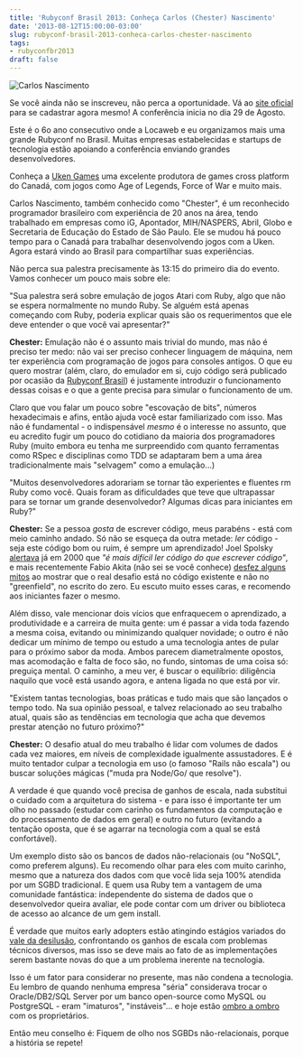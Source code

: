```yaml
---
title: 'Rubyconf Brasil 2013: Conheça Carlos (Chester) Nascimento'
date: '2013-08-12T15:00:00-03:00'
slug: rubyconf-brasil-2013-conheca-carlos-chester-nascimento
tags:
- rubyconfbr2013
draft: false
---
```


![Carlos Nascimento](http://www.rubyconf.com.br/assets/speakers/Chester-e848b56e230bf0e7a1b89ce1eb2794eb.jpg)

Se você ainda não se inscreveu, não perca a oportunidade. Vá ao [site oficial](http://www.rubyconf.com.br) para se cadastrar agora mesmo! A conferência inicia no dia 29 de Agosto.

Este é o 6o ano consecutivo onde a Locaweb e eu organizamos mais uma grande Rubyconf no Brasil. Muitas empresas estabelecidas e startups de tecnologia estão apoiando a conferência enviando grandes desenvolvedores.

Conheça a [Uken Games](http://www.uken.com/) uma excelente produtora de games cross platform do Canadá, com jogos como Age of Legends, Force of War e muito mais.

Carlos Nascimento, também conhecido como "Chester", é um reconhecido programador brasileiro com experiência de 20 anos na área, tendo trabalhado em empresas como iG, Apontador, MIH/NASPERS, Abril, Globo e Secretaria de Educação do Estado de São Paulo. Ele se mudou há pouco tempo para o Canadá para trabalhar desenvolvendo jogos com a Uken. Agora estará vindo ao Brasil para compartilhar suas experiências.

Não perca sua palestra precisamente às 13:15 do primeiro dia do evento. Vamos conhecer um pouco mais sobre ele:

"Sua palestra será sobre emulação de jogos Atari com Ruby, algo que não se espera normalmente no mundo Ruby. Se alguém está apenas começando com Ruby, poderia explicar quais são os requerimentos que ele deve entender o que você vai apresentar?"

**Chester:** Emulação não é o assunto mais trivial do mundo, mas não é preciso ter medo: não vai ser preciso conhecer linguagem de máquina, nem ter experiência com programação de jogos para consoles antigos. O que eu quero mostrar (além, claro, do emulador em si, cujo código será publicado por ocasião da [Rubyconf Brasil](http://www.rubyconf.com.br)) é justamente introduzir o funcionamento dessas coisas e o que a gente precisa para simular o funcionamento de um.

Claro que vou falar um pouco sobre "escovação de bits", números hexadecimais e afins, então ajuda você estar familiarizado com isso. Mas não é fundamental - o indispensável *mesmo* é o interesse no assunto, que eu acredito fugir um pouco do cotidiano da maioria dos programadores Ruby (muito embora eu tenha me surpreendido com quanto ferramentas como RSpec e disciplinas como TDD se adaptaram bem a uma área tradicionalmente mais "selvagem" como a emulação...)

"Muitos desenvolvedores adorariam se tornar tão experientes e fluentes rm Ruby como você. Quais foram as dificuldades que teve que ultrapassar para se tornar um grande desenvolvedor? Algumas dicas para iniciantes em Ruby?"

**Chester:** Se a pessoa *gosta* de escrever código, meus parabéns - está com meio caminho andado. Só não se esqueça da outra metade: *ler* código - seja este código bom ou ruim, é sempre um aprendizado! Joel Spolsky [alertava](http://www.joelonsoftware.com/articles/fog0000000069.html) já em 2000 que _"é mais difícil ler código do que escrever código"_, e mais recentemente Fabio Akita (não sei se você conhece) [desfez alguns mitos](http://www.akitaonrails.com/2012/08/15/off-topic-o-mito-do-legado) ao mostrar que o real desafio está no código existente e não no "greenfield", no escrito do zero. Eu escuto muito esses caras, e recomendo aos iniciantes fazer o mesmo.

Além disso, vale mencionar dois vícios que enfraquecem o aprendizado, a produtividade e a carreira de muita gente: um é passar a vida toda fazendo a mesma coisa, evitando ou minimizando qualquer novidade; o outro é não dedicar um mínimo de tempo ou estudo a uma tecnologia antes de pular para o próximo sabor da moda. Ambos parecem diametralmente opostos, mas acomodação e falta de foco são, no fundo, sintomas de uma coisa só: preguiça mental. O caminho, a meu ver, é buscar o equilíbrio: diligência naquilo que você está usando agora, e antena ligada no que está por vir.

"Existem tantas tecnologias, boas práticas e tudo mais que são lançados o tempo todo. Na sua opinião pessoal, e talvez relacionado ao seu trabalho atual, quais são as tendências em tecnologia que acha que devemos prestar atenção no futuro próximo?"

**Chester:** O desafio atual do meu trabalho é lidar com volumes de dados cada vez maiores, em níveis de complexidade igualmente assustadores. E é muito tentador culpar a tecnologia em uso (o famoso "Rails não escala") ou buscar soluções mágicas ("muda pra Node/Go/<insira o sabor da moda aqui> que resolve").

A verdade é que quando você precisa de ganhos de escala, nada substitui o cuidado com a arquitetura do sistema - e para isso é importante ter um olho no passado (estudar com carinho os fundamentos da computação e do processamento de dados em geral) e outro no futuro (evitando a tentação oposta, que é se agarrar na tecnologia com a qual se está confortável).

Um exemplo disto são os bancos de dados não-relacionais (ou "NoSQL", como preferem alguns). Eu recomendo olhar para eles com muito carinho, mesmo que a natureza dos dados com que você lida seja 100% atendida por um SGBD tradicional. E quem usa Ruby tem a vantagem de uma comunidade fantástica: independente do sistema de dados que o desenvolvedor queira avaliar, ele pode contar com um driver ou biblioteca de acesso ao alcance de um gem install.

É verdade que muitos early adopters estão atingindo estágios variados do [vale da desilusão](http://en.wikipedia.org/wiki/Hype_cycle), confrontando os ganhos de escala com problemas técnicos diversos, mas isso se deve mais ao fato de as implementações serem bastante novas do que a um problema inerente na tecnologia.

Isso é um fator para considerar no presente, mas não condena a tecnologia. Eu lembro de quando nenhuma empresa "séria" considerava trocar o Oracle/DB2/SQL Server por um banco open-source como MySQL ou PostgreSQL - eram "imaturos", "instáveis"... e hoje estão [ombro a ombro](http://db-engines.com/en/ranking) com os proprietários.

Então meu conselho é: Fiquem de olho nos SGBDs não-relacionais, porque a história se repete!

